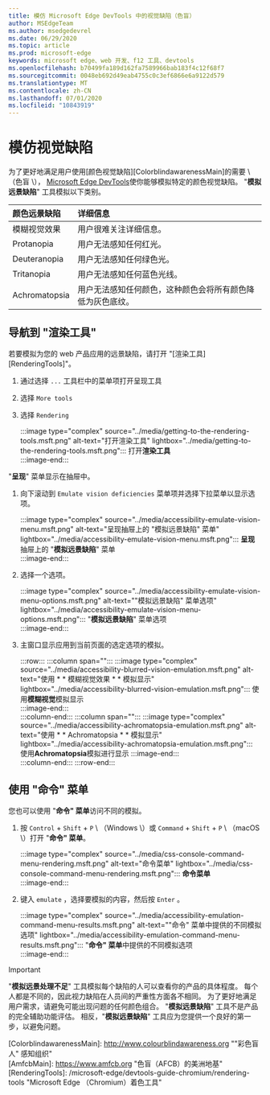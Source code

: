 ```yaml
---
title: 模仿 Microsoft Edge DevTools 中的视觉缺陷（色盲）
author: MSEdgeTeam
ms.author: msedgedevrel
ms.date: 06/29/2020
ms.topic: article
ms.prod: microsoft-edge
keywords: microsoft edge、web 开发、f12 工具、devtools
ms.openlocfilehash: b70499fa189d162fa7589966bab183f4c12f68f7
ms.sourcegitcommit: 0048eb692d49eab4755c0c3ef6866e6a9122d579
ms.translationtype: MT
ms.contentlocale: zh-CN
ms.lasthandoff: 07/01/2020
ms.locfileid: "10843919"
---
```

# 模仿视觉缺陷

为了更好地满足用户使用[颜色视觉缺陷][ColorblindawarenessMain]的需要 \ （色盲 \）， [Microsoft Edge DevTools][MicrosoftEdgeDevTools]使你能够模拟特定的颜色视觉缺陷。  "**模拟远景缺陷**" 工具模拟以下类别。  

| 颜色远景缺陷 | 详细信息 |  
|:--- |:--- |  
| 模糊视觉效果 | 用户很难关注详细信息。 |   
| Protanopia | 用户无法感知任何红光。 |  
| Deuteranopia | 用户无法感知任何绿色光。 |  
| Tritanopia | 用户无法感知任何蓝色光线。 |  
| Achromatopsia | 用户无法感知任何颜色，这种颜色会将所有颜色降低为灰色底纹。 |  

## 导航到 "渲染工具"  

若要模拟为您的 web 产品应用的远景缺陷，请打开 "[渲染工具][RenderingTools]"。  

1.  通过选择 `...` 工具栏中的菜单项打开呈现工具  
1.  选择 `More tools`  
1.  选择 `Rendering`  
    
    :::image type="complex" source="../media/getting-to-the-rendering-tools.msft.png" alt-text="打开渲染工具" lightbox="../media/getting-to-the-rendering-tools.msft.png":::
       打开**渲染工具**  
    :::image-end:::  

"**呈现**" 菜单显示在抽屉中。  

1.  向下滚动到 `Emulate vision deficiencies` 菜单项并选择下拉菜单以显示选项。  
    
    :::image type="complex" source="../media/accessibility-emulate-vision-menu.msft.png" alt-text="呈现抽屉上的 "模拟远景缺陷" 菜单" lightbox="../media/accessibility-emulate-vision-menu.msft.png":::
       **呈现**抽屉上的 "**模拟远景缺陷**" 菜单  
    :::image-end:::  
    
1.  选择一个选项。  
    
    :::image type="complex" source="../media/accessibility-emulate-vision-menu-options.msft.png" alt-text=""模拟远景缺陷" 菜单选项" lightbox="../media/accessibility-emulate-vision-menu-options.msft.png":::
       "**模拟远景缺陷**" 菜单选项  
    :::image-end:::  
    
1.  主窗口显示应用到当前页面的选定选项的模拟。  
    
    :::row:::
       :::column span="":::
          :::image type="complex" source="../media/accessibility-blurred-vision-emulation.msft.png" alt-text="使用 * * 模糊视觉效果 * * 模拟显示" lightbox="../media/accessibility-blurred-vision-emulation.msft.png":::
             使用**模糊视觉**模拟显示  
          :::image-end:::  
       :::column-end:::
       :::column span="":::
          :::image type="complex" source="../media/accessibility-achromatopsia-emulation.msft.png" alt-text="使用 * * Achromatopsia * * 模拟显示" lightbox="../media/accessibility-achromatopsia-emulation.msft.png":::
             使用**Achromatopsia**模拟进行显示 :::image-end:::  
       :::column-end:::
    :::row-end:::
    
## 使用 "命令" 菜单  

您也可以使用 "**命令" 菜单**访问不同的模拟。  

1.  按 `Control` + `Shift` + `P` \ （Windows \）或 `Command` + `Shift` + `P` \ （macOS \）打开 "**命令" 菜单**。  
    
    :::image type="complex" source="../media/css-console-command-menu-rendering.msft.png" alt-text="命令菜单" lightbox="../media/css-console-command-menu-rendering.msft.png":::
       **命令菜单**  
    :::image-end:::  
    
1.  键入 `emulate` ，选择要模拟的内容，然后按 `Enter` 。  
    
    :::image type="complex" source="../media/accessibility-emulation-command-menu-results.msft.png" alt-text=""命令" 菜单中提供的不同模拟选项" lightbox="../media/accessibility-emulation-command-menu-results.msft.png":::
       "**命令" 菜单**中提供的不同模拟选项  
    :::image-end:::  
    
> [!IMPORTANT]
> "**模拟远景处理不足**" 工具模拟每个缺陷的人可以查看你的产品的具体程度。  每个人都是不同的，因此视力缺陷在人员间的严重性方面各不相同。  为了更好地满足用户需求，请避免可能出现问题的任何颜色组合。  "**模拟远景缺陷**" 工具不是产品的完全辅助功能评估。  相反，"**模拟远景缺陷**" 工具应为您提供一个良好的第一步，以避免问题。  

<!-- links -->  

[MicrosoftEdgeDevTools]: /microsoft-edge/devtools-guide-chromium "Microsoft Edge （Chromium）开发人员工具"  
[ColorblindawarenessMain]: http://www.colourblindawareness.org ""彩色盲人" 感知组织"  
[AmfcbMain]: https://www.amfcb.org "色盲（AFCB）的美洲地基"  
[RenderingTools]: /microsoft-edge/devtools-guide-chromium/rendering-tools "Microsoft Edge （Chromium）着色工具"  

